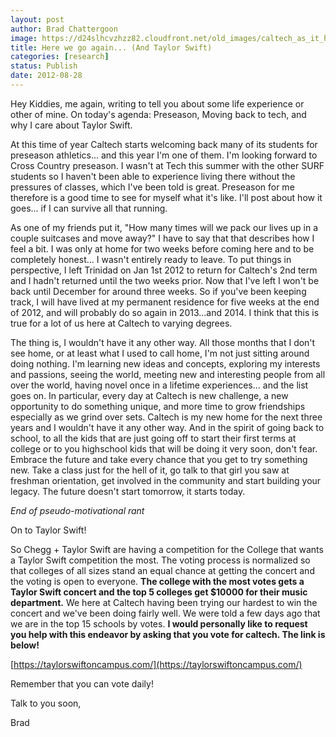 ```yaml
---
layout: post
author: Brad Chattergoon
image: https://d24slhcvzhzz82.cloudfront.net/old_images/caltech_as_it_happens/6a0105349b8251970b017c317babe3970b.jpg
title: Here we go again... (And Taylor Swift) 
categories: [research]
status: Publish
date: 2012-08-28
---
```



Hey Kiddies, me again, writing to tell you about some life experience or other of mine. On today's agenda: Preseason, Moving back to tech, and why I care about Taylor Swift.

At this time of year Caltech starts welcoming back many of its students for preseason athletics... and this year I'm one of them. I'm looking forward to Cross Country preseason. I wasn't at Tech this summer with the other SURF students so I haven't been able to experience living there without the pressures of classes, which I've been told is great. Preseason for me therefore is a good time to see for myself what it's like. I'll post about how it goes... if I can survive all that running.

As one of my friends put it, "How many times will we pack our lives up in a couple suitcases and move away?" I have to say that that describes how I feel a bit. I was only at home for two weeks before coming here and to be completely honest... I wasn't entirely ready to leave. To put things in perspective, I left Trinidad on Jan 1st 2012 to return for Caltech's 2nd term and I hadn't returned until the two weeks prior. Now that I've left I won't be back until December for around three weeks. So if you've been keeping track, I will have lived at my permanent residence for five weeks at the end of 2012, and will probably do so again in 2013...and 2014. I think that this is true for a lot of us here at Caltech to varying degrees.

The thing is, I wouldn't have it any other way. All those months that I don't see home, or at least what I used to call home, I'm not just sitting around doing nothing. I'm learning new ideas and concepts, exploring my interests and passions, seeing the world, meeting new and interesting people from all over the world, having novel once in a lifetime experiences... and the list goes on. In particular, every day at Caltech is new challenge, a new opportunity to do something unique, and more time to grow friendships especially as we grind over sets. Caltech is my new home for the next three years and I wouldn't have it any other way. And in the spirit of going back to school, to all the kids that are just going off to start their first terms at college or to you highschool kids that will be doing it very soon, don't fear. Embrace the future and take every chance that you get to try something new. Take a class just for the hell of it, go talk to that girl you saw at freshman orientation, get involved in the community and start building your legacy. The future doesn't start tomorrow, it starts today.

*End of pseudo-motivational rant*

On to Taylor Swift!

So Chegg + Taylor Swift are having a competition for the College that wants a Taylor Swift competition the most. The voting process is normalized so that colleges of all sizes stand an equal chance at getting the concert and the voting is open to everyone. **The college with the most votes gets a Taylor Swift concert and the top 5 colleges get $10000 for their music department.** We here at Caltech having been trying our hardest to win the concert and we've been doing fairly well. We were told a few days ago that we are in the top 15 schools by votes. **I would personally like to request you help with this endeavor by asking that you vote for caltech. The link is below!**

[https://taylorswiftoncampus.com/](https://taylorswiftoncampus.com/)

Remember that you can vote daily!

Talk to you soon,

Brad

